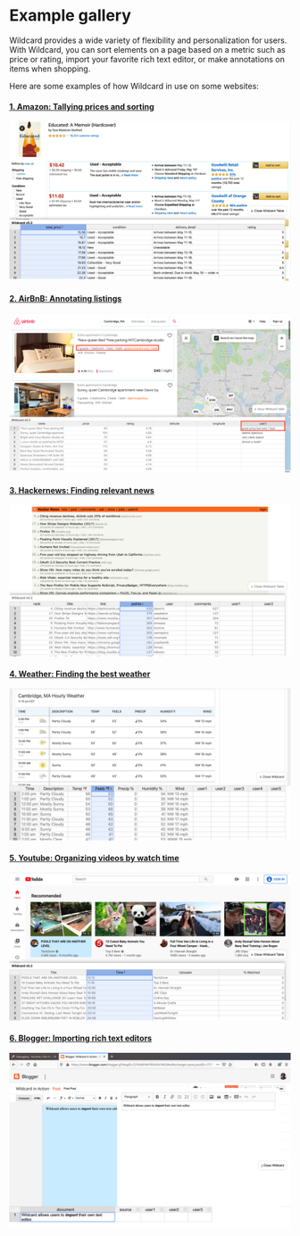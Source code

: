 #  Example gallery

Wildcard provides a wide variety of flexibility and personalization for users. With Wildcard, you can sort elements on a page based on a metric such as price or rating, import your favorite rich text editor, or make annotations on items when shopping. 

Here are some examples of how Wildcard in use on some websites: 

<div class="gallery-wrapper">

<div class="img-caption-pair">

#### [1. Amazon: Tallying prices and sorting](examples/amazon.md)
<div>
    <img class="imageTarget" src="examples/_images/amazon/ascended_sort.png">
</div>
</div>


<div class="img-caption-pair">

#### [2. AirBnB: Annotating listings](examples/airbnb.md)
<div>
    <img class="imageTarget" src="examples/_images/airbnb/annotations.png">
</div>
</div>


<div class="img-caption-pair">

#### [3. Hackernews: Finding relevant news](examples/hackernews.md)
<div>
    <img class="imageTarget" src="examples/_images/hackernews/ranked_by_points.png">
</div>
</div>


<div class="img-caption-pair">

#### [4. Weather: Finding the best weather](examples/weather.md)
<div>
    <img class="imageTarget" src="examples/_images/weather/warmest.png">
</div>
</div>


<div class="img-caption-pair">

#### [5. Youtube: Organizing videos by watch time](examples/youtube.md)
 <div>
    <img class="imageTarget" src="examples/_images/youtube/ranked_by_watch_time.png">
</div>
</div>

<div class="img-caption-pair">

#### [6. Blogger: Importing rich text editors](examples/blogger.md)
 <div>
    <img class="imageTarget" src="examples/_images/blogger/edited_text.png">
</div>
</div>

</div>